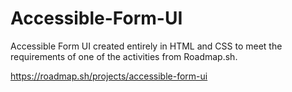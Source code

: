 # Accessible-Form-UI
Accessible Form UI created entirely in HTML and CSS to meet the requirements of one of the activities from Roadmap.sh.

https://roadmap.sh/projects/accessible-form-ui
